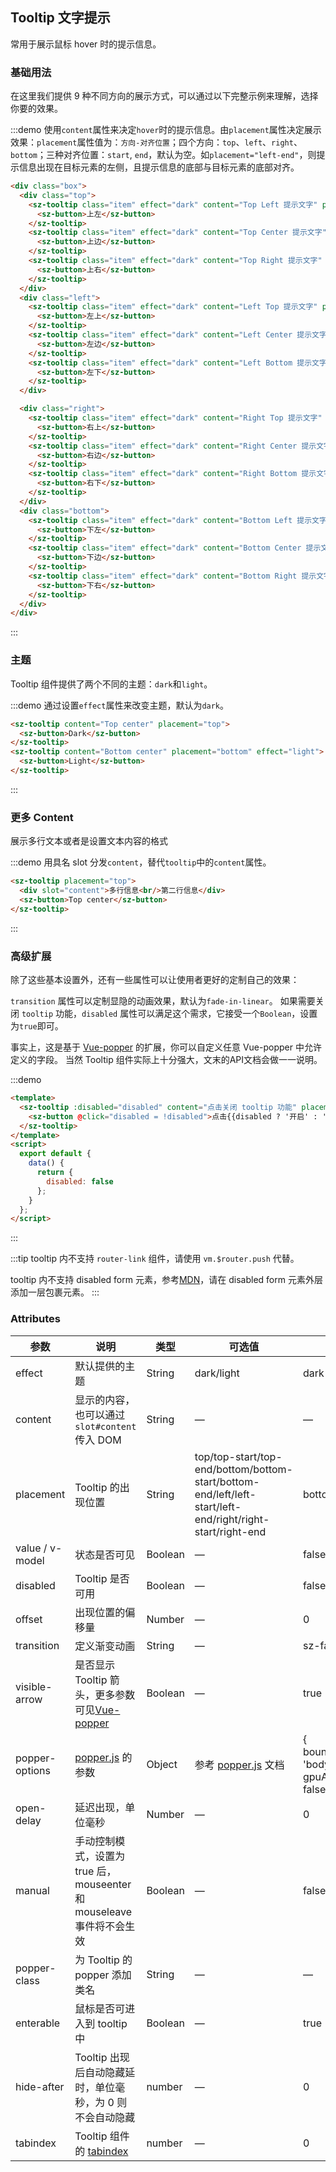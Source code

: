 ## Tooltip 文字提示

常用于展示鼠标 hover 时的提示信息。

### 基础用法

在这里我们提供 9 种不同方向的展示方式，可以通过以下完整示例来理解，选择你要的效果。

:::demo 使用`content`属性来决定`hover`时的提示信息。由`placement`属性决定展示效果：`placement`属性值为：`方向-对齐位置`；四个方向：`top`、`left`、`right`、`bottom`；三种对齐位置：`start`, `end`，默认为空。如`placement="left-end"`，则提示信息出现在目标元素的左侧，且提示信息的底部与目标元素的底部对齐。

```html
<div class="box">
  <div class="top">
    <sz-tooltip class="item" effect="dark" content="Top Left 提示文字" placement="top-start">
      <sz-button>上左</sz-button>
    </sz-tooltip>
    <sz-tooltip class="item" effect="dark" content="Top Center 提示文字" placement="top">
      <sz-button>上边</sz-button>
    </sz-tooltip>
    <sz-tooltip class="item" effect="dark" content="Top Right 提示文字" placement="top-end">
      <sz-button>上右</sz-button>
    </sz-tooltip>
  </div>
  <div class="left">
    <sz-tooltip class="item" effect="dark" content="Left Top 提示文字" placement="left-start">
      <sz-button>左上</sz-button>
    </sz-tooltip>
    <sz-tooltip class="item" effect="dark" content="Left Center 提示文字" placement="left">
      <sz-button>左边</sz-button>
    </sz-tooltip>
    <sz-tooltip class="item" effect="dark" content="Left Bottom 提示文字" placement="left-end">
      <sz-button>左下</sz-button>
    </sz-tooltip>
  </div>

  <div class="right">
    <sz-tooltip class="item" effect="dark" content="Right Top 提示文字" placement="right-start">
      <sz-button>右上</sz-button>
    </sz-tooltip>
    <sz-tooltip class="item" effect="dark" content="Right Center 提示文字" placement="right">
      <sz-button>右边</sz-button>
    </sz-tooltip>
    <sz-tooltip class="item" effect="dark" content="Right Bottom 提示文字" placement="right-end">
      <sz-button>右下</sz-button>
    </sz-tooltip>
  </div>
  <div class="bottom">
    <sz-tooltip class="item" effect="dark" content="Bottom Left 提示文字" placement="bottom-start">
      <sz-button>下左</sz-button>
    </sz-tooltip>
    <sz-tooltip class="item" effect="dark" content="Bottom Center 提示文字" placement="bottom">
      <sz-button>下边</sz-button>
    </sz-tooltip>
    <sz-tooltip class="item" effect="dark" content="Bottom Right 提示文字" placement="bottom-end">
      <sz-button>下右</sz-button>
    </sz-tooltip>
  </div>
</div>
```
:::

### 主题

Tooltip 组件提供了两个不同的主题：`dark`和`light`。


:::demo 通过设置`effect`属性来改变主题，默认为`dark`。
```html
<sz-tooltip content="Top center" placement="top">
  <sz-button>Dark</sz-button>
</sz-tooltip>
<sz-tooltip content="Bottom center" placement="bottom" effect="light">
  <sz-button>Light</sz-button>
</sz-tooltip>
```
:::

### 更多 Content

展示多行文本或者是设置文本内容的格式

:::demo 用具名 slot 分发`content`，替代`tooltip`中的`content`属性。
```html
<sz-tooltip placement="top">
  <div slot="content">多行信息<br/>第二行信息</div>
  <sz-button>Top center</sz-button>
</sz-tooltip>
```
:::

### 高级扩展

除了这些基本设置外，还有一些属性可以让使用者更好的定制自己的效果：

`transition` 属性可以定制显隐的动画效果，默认为`fade-in-linear`。
如果需要关闭 `tooltip` 功能，`disabled` 属性可以满足这个需求，它接受一个`Boolean`，设置为`true`即可。

事实上，这是基于 [Vue-popper](https://github.com/element-component/vue-popper) 的扩展，你可以自定义任意 Vue-popper 中允许定义的字段。
当然 Tooltip 组件实际上十分强大，文末的API文档会做一一说明。

:::demo
```html
<template>
  <sz-tooltip :disabled="disabled" content="点击关闭 tooltip 功能" placement="bottom" effect="light">
    <sz-button @click="disabled = !disabled">点击{{disabled ? '开启' : '关闭'}} tooltip 功能</sz-button>
  </sz-tooltip>
</template>
<script>
  export default {
    data() {
      return {
        disabled: false
      };
    }
  };
</script>
```
:::

:::tip
tooltip 内不支持 `router-link` 组件，请使用 `vm.$router.push` 代替。

tooltip 内不支持 disabled form 元素，参考[MDN](https://developer.mozilla.org/en-US/docs/Web/Events/mouseenter)，请在 disabled form 元素外层添加一层包裹元素。
:::

### Attributes
| 参数               | 说明                                                     | 类型              | 可选值      | 默认值 |
|--------------------|----------------------------------------------------------|-------------------|-------------|--------|
|  effect        |  默认提供的主题  | String            | dark/light | dark  |
|  content        |  显示的内容，也可以通过 `slot#content` 传入 DOM  | String            | — | — |
|  placement        |  Tooltip 的出现位置  | String           |  top/top-start/top-end/bottom/bottom-start/bottom-end/left/left-start/left-end/right/right-start/right-end |  bottom |
|  value / v-model |  状态是否可见  | Boolean           | — |  false |
|  disabled       |  Tooltip 是否可用  | Boolean           | — |  false |
|  offset        |  出现位置的偏移量  | Number           | — |  0 |
|  transition     |  定义渐变动画      | String             | — | sz-fade-in-linear |
|  visible-arrow   |  是否显示 Tooltip 箭头，更多参数可见[Vue-popper](https://github.com/element-component/vue-popper) | Boolean | — | true |
|  popper-options        | [popper.js](https://popper.js.org/documentation.html) 的参数 | Object            | 参考 [popper.js](https://popper.js.org/documentation.html) 文档 | { boundariesElement: 'body', gpuAcceleration: false } |
| open-delay | 延迟出现，单位毫秒 | Number | — | 0 |
| manual | 手动控制模式，设置为 true 后，mouseenter 和 mouseleave 事件将不会生效 | Boolean | — | false |
| popper-class | 为 Tooltip 的 popper 添加类名 | String | — | — |
| enterable | 鼠标是否可进入到 tooltip 中 | Boolean | — | true |
| hide-after | Tooltip 出现后自动隐藏延时，单位毫秒，为 0 则不会自动隐藏 | number | — | 0 |
| tabindex   | Tooltip 组件的 [tabindex](https://developer.mozilla.org/en-US/docs/Web/HTML/Global_attributes/tabindex) | number | — | 0 |
